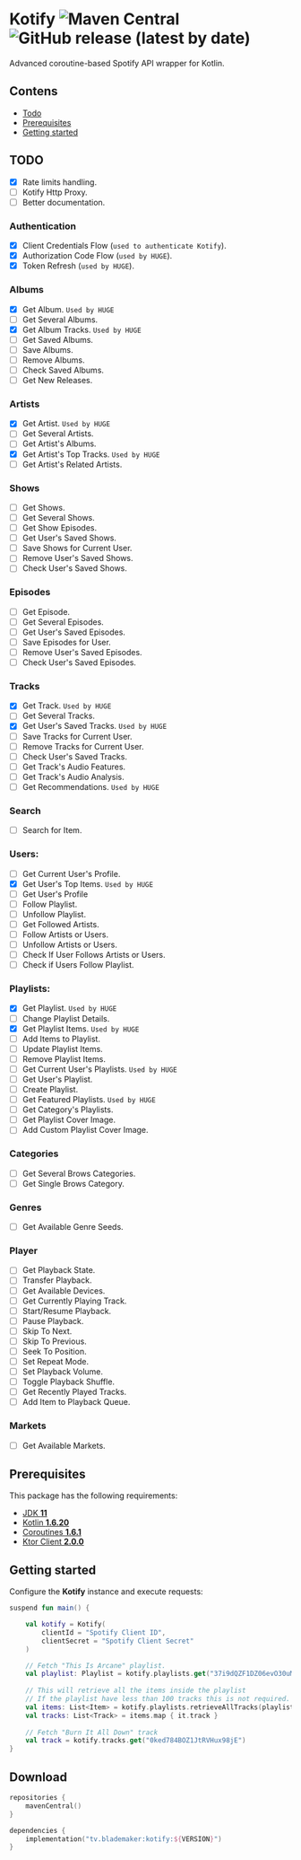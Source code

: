 # Kotify ![Maven Central](https://img.shields.io/maven-central/v/tv.blademaker/kotify) ![GitHub release (latest by date)](https://img.shields.io/github/v/release/Blad3Mak3r/Kotify)
Advanced coroutine-based Spotify API wrapper for Kotlin.

## Contens
- [Todo](#todo)
- [Prerequisites](#prerequisites)
- [Getting started](#getting-started)

## TODO
- [x] Rate limits handling.
- [ ] Kotify Http Proxy.
- [ ] Better documentation.

### Authentication
- [x] Client Credentials Flow (``used to authenticate Kotify``).
- [x] Authorization Code Flow (``used by HUGE``).
- [x] Token Refresh (``used by HUGE``).

### Albums
- [x] Get Album. ``Used by HUGE``
- [ ] Get Several Albums. 
- [x] Get Album Tracks. ``Used by HUGE``
- [ ] Get Saved Albums. 
- [ ] Save Albums.
- [ ] Remove Albums.
- [ ] Check Saved Albums.
- [ ] Get New Releases.

### Artists
- [x] Get Artist. ``Used by HUGE``
- [ ] Get Several Artists.
- [ ] Get Artist's Albums.
- [x] Get Artist's Top Tracks. ``Used by HUGE``
- [ ] Get Artist's Related Artists.

### Shows
- [ ] Get Shows.
- [ ] Get Several Shows.
- [ ] Get Show Episodes.
- [ ] Get User's Saved Shows.
- [ ] Save Shows for Current User.
- [ ] Remove User's Saved Shows.
- [ ] Check User's Saved Shows.

### Episodes
- [ ] Get Episode.
- [ ] Get Several Episodes.
- [ ] Get User's Saved Episodes.
- [ ] Save Episodes for User.
- [ ] Remove User's Saved Episodes.
- [ ] Check User's Saved Episodes.

### Tracks
- [x] Get Track. ``Used by HUGE``
- [ ] Get Several Tracks.
- [x] Get User's Saved Tracks. ``Used by HUGE``
- [ ] Save Tracks for Current User.
- [ ] Remove Tracks for Current User.
- [ ] Check User's Saved Tracks.
- [ ] Get Track's Audio Features.
- [ ] Get Track's Audio Analysis.
- [ ] Get Recommendations. ``Used by HUGE``

### Search
- [ ] Search for Item.

### Users:
- [ ] Get Current User's Profile.
- [x] Get User's Top Items. ``Used by HUGE``
- [ ] Get User's Profile
- [ ] Follow Playlist.
- [ ] Unfollow Playlist.
- [ ] Get Followed Artists.
- [ ] Follow Artists or Users.
- [ ] Unfollow Artists or Users.
- [ ] Check If User Follows Artists or Users.
- [ ] Check if Users Follow Playlist.

### Playlists:
- [x] Get Playlist. ``Used by HUGE``
- [ ] Change Playlist Details.
- [x] Get Playlist Items. ``Used by HUGE``
- [ ] Add Items to Playlist.
- [ ] Update Playlist Items.
- [ ] Remove Playlist Items.
- [ ] Get Current User's Playlists. ``Used by HUGE``
- [ ] Get User's Playlist.
- [ ] Create Playlist.
- [ ] Get Featured Playlists. ``Used by HUGE``
- [ ] Get Category's Playlists.
- [ ] Get Playlist Cover Image.
- [ ] Add Custom Playlist Cover Image.

### Categories
- [ ] Get Several Brows Categories.
- [ ] Get Single Brows Category.

### Genres
- [ ] Get Available Genre Seeds.

### Player
- [ ] Get Playback State.
- [ ] Transfer Playback.
- [ ] Get Available Devices.
- [ ] Get Currently Playing Track.
- [ ] Start/Resume Playback.
- [ ] Pause Playback.
- [ ] Skip To Next.
- [ ] Skip To Previous.
- [ ] Seek To Position.
- [ ] Set Repeat Mode.
- [ ] Set Playback Volume.
- [ ] Toggle Playback Shuffle.
- [ ] Get Recently Played Tracks.
- [ ] Add Item to Playback Queue.

### Markets
  - [ ] Get Available Markets.

## Prerequisites
This package has the following requirements:
- [JDK **11**](https://openjdk.java.net/projects/jdk/11/)
- [Kotlin **1.6.20**](https://github.com/JetBrains/kotlin/releases/tag/v1.6.20)
- [Coroutines **1.6.1**](https://github.com/Kotlin/kotlinx.coroutines/releases/tag/1.6.1)
- [Ktor Client **2.0.0**](https://github.com/ktorio/ktor/releases/tag/2.0.0)

## Getting started
Configure the **Kotify** instance and execute requests:
```kotlin
suspend fun main() {

    val kotify = Kotify(
        clientId = "Spotify Client ID",
        clientSecret = "Spotify Client Secret"
    )

    // Fetch "This Is Arcane" playlist.
    val playlist: Playlist = kotify.playlists.get("37i9dQZF1DZ06evO30uMeI")
    
    // This will retrieve all the items inside the playlist
    // If the playlist have less than 100 tracks this is not required.
    val items: List<Item> = kotify.playlists.retrieveAllTracks(playlist)
    val tracks: List<Track> = items.map { it.track }
    
    // Fetch "Burn It All Down" track
    val track = kotify.tracks.get("0ked784BOZ1JtRVHux98jE")
}
```

## Download
```kotlin
repositories {
    mavenCentral()
}

dependencies {
    implementation("tv.blademaker:kotify:${VERSION}")
}
```